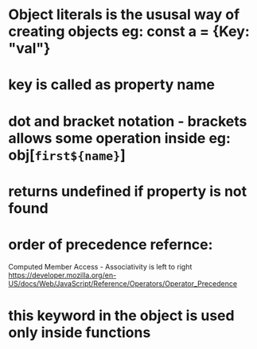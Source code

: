 # Object literals is the ususal way of creating objects eg: const a = {Key: "val"}

# key is called as property name

# dot and bracket notation - brackets allows some operation inside eg: obj[`first${name}`]

# returns undefined if property is not found

# order of precedence refernce:

Computed Member Access - Associativity is left to right
https://developer.mozilla.org/en-US/docs/Web/JavaScript/Reference/Operators/Operator_Precedence

# this keyword in the object is used only inside functions
